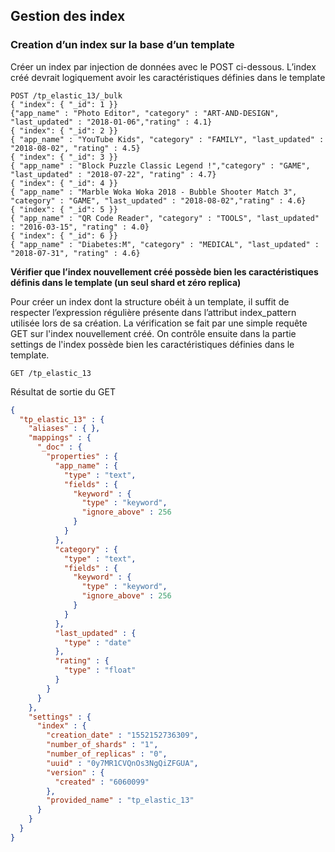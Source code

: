 ## Gestion des index
### Creation d’un index sur la base d’un template

Créer un index par injection de données avec le POST ci-dessous. L’index créé devrait logiquement avoir les caractéristiques définies dans le template
      
```shell
POST /tp_elastic_13/_bulk
{ "index": { "_id": 1 }}
{"app_name" : "Photo Editor", "category" : "ART-AND-DESIGN", "last_updated" : "2018-01-06","rating" : 4.1}
{ "index": { "_id": 2 }}
{ "app_name" : "YouTube Kids", "category" : "FAMILY", "last_updated" : "2018-08-02", "rating" : 4.5}
{ "index": { "_id": 3 }}      
{ "app_name" : "Block Puzzle Classic Legend !","category" : "GAME", "last_updated" : "2018-07-22", "rating" : 4.7}
{ "index": { "_id": 4 }}      
{ "app_name" : "Marble Woka Woka 2018 - Bubble Shooter Match 3", "category" : "GAME", "last_updated" : "2018-08-02","rating" : 4.6}
{ "index": { "_id": 5 }}      
{ "app_name" : "QR Code Reader", "category" : "TOOLS", "last_updated" : "2016-03-15", "rating" : 4.0}
{ "index": { "_id": 6 }}      
{ "app_name" : "Diabetes:M", "category" : "MEDICAL", "last_updated" : "2018-07-31", "rating" : 4.6}
```

**Vérifier que l’index nouvellement créé possède bien les caractéristiques définis dans le template (un seul shard et zéro replica)**

Pour créer un index dont la structure obéit à un template, il suffit de respecter l’expression régulière présente dans l’attribut index_pattern utilisée lors de sa création.
La vérification se fait par une simple requête GET sur l'index nouvellement créé. On contrôle ensuite dans la partie settings de l'index possède bien les caractéristiques définies dans le template.
```shell
GET /tp_elastic_13
```
 


Résultat de sortie du GET
```json
{
  "tp_elastic_13" : {
    "aliases" : { },
    "mappings" : {
      "_doc" : {
        "properties" : {
          "app_name" : {
            "type" : "text",
            "fields" : {
              "keyword" : {
                "type" : "keyword",
                "ignore_above" : 256
              }
            }
          },
          "category" : {
            "type" : "text",
            "fields" : {
              "keyword" : {
                "type" : "keyword",
                "ignore_above" : 256
              }
            }
          },
          "last_updated" : {
            "type" : "date"
          },
          "rating" : {
            "type" : "float"
          }
        }
      }
    },
    "settings" : {
      "index" : {
        "creation_date" : "1552152736309",
        "number_of_shards" : "1",
        "number_of_replicas" : "0",
        "uuid" : "0y7MR1CVQnOs3NgQiZFGUA",
        "version" : {
          "created" : "6060099"
        },
        "provided_name" : "tp_elastic_13"
      }
    }
  }
}
```
